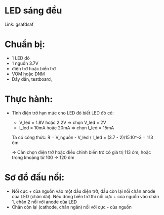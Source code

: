 # LED sáng đều
Link: gsafdsaf

# Chuẩn bị:
- 1 LED đỏ
- 1 nguồn 3.7V
- điện trở hoặc biến trở
- VOM hoặc DNM
- Dây dẫn, testboard, 

# Thực hành:
- Tính điện trở hạn mức cho LED đỏ biết LED đỏ có:
   - V_led = 1.8V hoặc 2.2V => chọn V_led = 2V
   - I_led = 10mA hoặc 20mA => chọn I_led = 15mA

  Ta có công thức: R = V_nguồn - V_led / I_led = (3.7 - 2)/15.10^-3 = 113 ôm

  => Cần chọn điện trở hoặc điều chỉnh biến trở có giá trị 113 ôm, hoặc trong khoảng từ 100 -> 120 ôm

# Sơ đồ đấu nối:
  - Nối cực + của nguồn vào một đầu điện trở, đầu còn lại nối chân anode của LED (chân dài). Nếu dùng biến trở thì nối cực + của nguồn vào chân 1, chân 2 nối với anode của LED
  - Chân còn lại (cathode, chân ngắn) nối với cực - của nguồn
